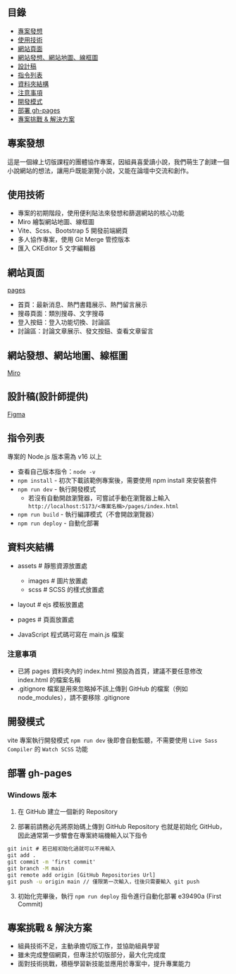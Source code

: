 ## 目錄
- [專案發想](#專案發想)
- [使用技術](#使用技術)
- [網站頁面](#網站頁面)
- [網站發想、網站地圖、線框圖](#網站發想網站地圖線框圖)
- [設計稿](#設計稿設計師提供)
- [指令列表](#指令列表)
- [資料夾結構](#資料夾結構)
- [注意事項](#注意事項)
- [開發模式](#開發模式)
- [部署 gh-pages](#部署-gh-pages)
- [專案挑戰 & 解決方案](#專案挑戰--解決方案)

## 專案發想
這是一個線上切版課程的團體協作專案，因組員喜愛讀小說，我們萌生了創建一個小說網站的想法，讓用戶既能瀏覽小說，又能在論壇中交流和創作。

## 使用技術
- 專案的初期階段，使用便利貼法來發想和篩選網站的核心功能
- Miro 繪製網站地圖、線框圖
- Vite、Scss、Bootstrap 5 開發前端網頁
- 多人協作專案，使用 Git Merge 管控版本
- 匯入 CKEditor 5 文字編輯器

## 網站頁面  
[pages](https://afonguwu.github.io/frontend/)
- 首頁：最新消息、熱門書籍展示、熱門留言展示
- 搜尋頁面：類別搜尋、文字搜尋
- 登入按鈕：登入功能切換、討論區
- 討論區：討論文章展示、發文按鈕、查看文章留言

## 網站發想、網站地圖、線框圖
[Miro](https://miro.com/app/board/uXjVMk6RQZs=/?share_link_id=384627469277)

## 設計稿(設計師提供)
[Figma](https://www.figma.com/design/y57BjO8K7NJXLGuNjuQCU7/%2315---%E5%85%B1%E7%AD%86%E5%B0%8F%E8%AA%AA%E5%B9%B3%E5%8F%B0-Think-Up-Together?node-id=0-1)

## 指令列表
專案的 Node.js 版本需為 v16 以上
- 查看自己版本指令：`node -v`
- `npm install` - 初次下載該範例專案後，需要使用 npm install 來安裝套件
- `npm run dev` - 執行開發模式
  - 若沒有自動開啟瀏覽器，可嘗試手動在瀏覽器上輸入
    `http://localhost:5173/<專案名稱>/pages/index.html`
- `npm run build` - 執行編譯模式（不會開啟瀏覽器）
- `npm run deploy` - 自動化部署

## 資料夾結構
  - assets # 靜態資源放置處
    - images # 圖片放置處
    - scss # SCSS 的樣式放置處

  - layout # ejs 模板放置處
  - pages # 頁面放置處

- JavaScript 程式碼可寫在 main.js 檔案

### 注意事項
- 已將 pages 資料夾內的 index.html 預設為首頁，建議不要任意修改 index.html 的檔案名稱
- .gitignore 檔案是用來忽略掉不該上傳到 GitHub 的檔案（例如 node_modules），請不要移除 .gitignore

## 開發模式
vite 專案執行開發模式 `npm run dev` 後即會自動監聽，不需要使用 `Live Sass Compiler` 的 `Watch SCSS` 功能


## 部署 gh-pages
### Windows 版本
1. 在 GitHub 建立一個新的 Repository

2. 部署前請務必先將原始碼上傳到 GitHub Repository 也就是初始化 GitHub，因此通常第一步驟會在專案終端機輸入以下指令
```cmd
git init # 若已經初始化過就可以不用輸入
git add .
git commit -m 'first commit'
git branch -M main
git remote add origin [GitHub Repositories Url]
git push -u origin main // 僅限第一次輸入，往後只需要輸入 git push
```

3. 初始化完畢後，執行 `npm run deploy` 指令進行自動化部署
 e39490a (First Commit)

## 專案挑戰 & 解決方案
- 組員技術不足，主動承擔切版工作，並協助組員學習
- 雖未完成整個網頁，但專注於切版部分，最大化完成度
- 面對技術挑戰，積極學習新技能並應用於專案中，提升專業能力
